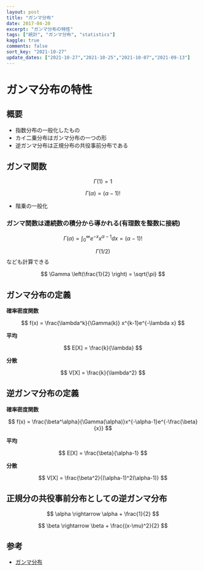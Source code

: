 ```yaml
---
layout: post
title: "ガンマ分布"
date: 2017-04-20
excerpt: "ガンマ分布の特性"
tags: ["統計", "ガンマ分布", "statistics"]
kaggle: true
comments: false
sort_key: "2021-10-27"
update_dates: ["2021-10-27","2021-10-25","2021-10-07","2021-09-13"]
---
```


# ガンマ分布の特性

## 概要
 - 指数分布の一般化したもの
 - カイ二乗分布はガンマ分布の一つの形
 - 逆ガンマ分布は正規分布の共役事前分布である

## ガンマ関数


$$
\Gamma(1) = 1
$$

$$
\Gamma(\alpha) = (\alpha-1)!
$$

 - 階乗の一般化


### ガンマ関数は連続数の積分から導かれる(有理数を整数に接続)

$$
\Gamma(\alpha) = \int_{0}^{\infty} e^{-x} x^{\alpha-1}dx  = (\alpha-1)!
$$

$$\Gamma(1/2)$$なども計算できる

$$
\Gamma \left(\frac{1}{2} \right) = \sqrt{\pi}
$$


## ガンマ分布の定義

**確率密度関数**  

$$
f(x) = \frac{\lambda^k}{\Gamma(k)} x^{k-1}e^{-\lambda x}
$$

**平均**  

$$
E[X] = \frac{k}{\lambda}
$$

**分散**  

$$
V[X] = \frac{k}{\lambda^2}
$$

## 逆ガンマ分布の定義

**確率密度関数**  

$$
f(x) = \frac{\beta^\alpha}{\Gamma(\alpha)}x^{-\alpha-1}e^{-\frac{\beta}{x}}
$$

**平均**  

$$
E[X] = \frac{\beta}{\alpha-1}
$$

**分散**  

$$
V[X] = \frac{\beta^2}{(\alpha-1)^2(\alpha-1)}
$$

## 正規分の共役事前分布としての逆ガンマ分布

$$
\alpha \rightarrow \alpha + \frac{1}{2}
$$

$$
\beta \rightarrow \beta + \frac{(x-\mu)^2}{2}
$$

## 参考
 - [ガンマ分布](https://data-science.gr.jp/theory/tpd_gamma_distribution.html)

